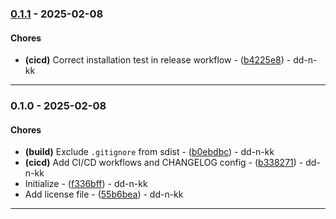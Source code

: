 
### [0.1.1](https://github.com/dd-n-kk/pylib-template/compare/v0.1.0..v0.1.1) - 2025-02-08

#### Chores

- **(cicd)** Correct installation test in release workflow - ([b4225e8](https://github.com/dd-n-kk/pylib-template/commit/b4225e848494b3a05e2b9216cab294fa69b93bd1)) - dd-n-kk

---

### 0.1.0 - 2025-02-08

#### Chores

- **(build)** Exclude `.gitignore` from sdist - ([b0ebdbc](https://github.com/dd-n-kk/pylib-template/commit/b0ebdbcce8e4dc2c84a65f13e8757291250e487d)) - dd-n-kk
- **(cicd)** Add CI/CD workflows and CHANGELOG config - ([b338271](https://github.com/dd-n-kk/pylib-template/commit/b3382710f0ce30e3afb705cceb287093720dd87d)) - dd-n-kk
- Initialize - ([f336bff](https://github.com/dd-n-kk/pylib-template/commit/f336bffd5d37ce7a72549521f401cee3f466cd72)) - dd-n-kk
- Add license file - ([55b6bea](https://github.com/dd-n-kk/pylib-template/commit/55b6bea2c38ee80cedcf24935bc427e4252ac64d)) - dd-n-kk

---
